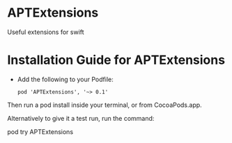 # APTExtensions
Useful extensions for swift

# Installation Guide for APTExtensions

- Add the following to your Podfile:

      pod 'APTExtensions', '~> 0.1'
      
Then run a pod install inside your terminal, or from CocoaPods.app.

Alternatively to give it a test run, run the command:

pod try APTExtensions

